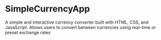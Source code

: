 # SimpleCurrencyApp
A simple and interactive currency converter built with HTML, CSS, and JavaScript. Allows users to convert between currencies using real-time or preset exchange rates
